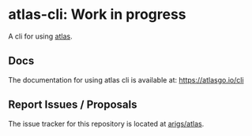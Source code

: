 # atlas-cli:  Work in progress

A cli for using [atlas](https://github.com/ariga/atlas).

## Docs
The documentation for using atlas cli is available at: https://atlasgo.io/cli

## Report Issues / Proposals

The issue tracker for this repository is located at [arigs/atlas](https://github.com/ariga/atlas/issues).
